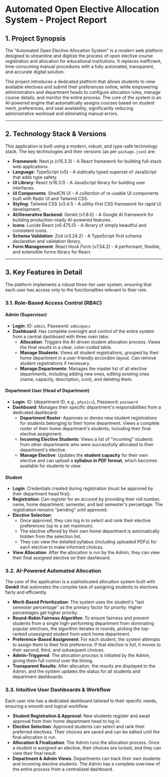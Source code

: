 # Automated Open Elective Allocation System - Project Report

## 1. Project Synopsis

The "Automated Open Elective Allocation System" is a modern web platform designed to streamline and digitize the process of open elective course registration and allocation for educational institutions. It replaces inefficient, time-consuming manual procedures with a fully automated, transparent, and accurate digital solution.

This project introduces a dedicated platform that allows students to view available electives and submit their preferences online, while empowering administrators and department heads to configure allocation rules, manage course details, and monitor the entire process. The core of the system is an AI-powered engine that automatically assigns courses based on student merit, preferences, and seat availability, significantly reducing administrative workload and eliminating manual errors.

---

## 2. Technology Stack & Versions

This application is built using a modern, robust, and type-safe technology stack. The key technologies and their versions (as per `package.json`) are:

*   **Framework**: Next.js (v15.3.3) - A React framework for building full-stack web applications.
*   **Language**: TypeScript (v5) - A statically typed superset of JavaScript that adds type safety.
*   **UI Library**: React (v18.3.1) - A JavaScript library for building user interfaces.
*   **UI Components**: ShadCN UI - A collection of re-usable UI components built with Radix UI and Tailwind CSS.
*   **Styling**: Tailwind CSS (v3.4.1) - A utility-first CSS framework for rapid UI development.
*   **AI/Generative Backend**: Genkit (v1.8.0) - A Google AI framework for building production-ready AI-powered features.
*   **Icons**: Lucide React (v0.475.0) - A library of simply beautiful and consistent icons.
*   **Schema Validation**: Zod (v3.24.2) - A TypeScript-first schema declaration and validation library.
*   **Form Management**: React Hook Form (v7.54.2) - A performant, flexible, and extensible forms library for React.

---

## 3. Key Features in Detail

The platform implements a robust three-tier user system, ensuring that each user has access only to the functionalities relevant to their role.

### 3.1. Role-Based Access Control (RBAC)

#### **Admin (Supervisor)**
*   **Login**: ID: `admin`, Password: `adminpass`
*   **Dashboard**: Has complete oversight and control of the entire system from a central dashboard with three main tabs:
    *   **Allocation**: Triggers the AI-driven student allocation process. Views the final results in a clear, color-coded table.
    *   **Manage Students**: Views all student registrations, grouped by their home department in a user-friendly accordion layout. Can remove student registrations if necessary.
    *   **Manage Departments**: Manages the master list of all elective departments, including adding new ones, editing existing ones (name, capacity, description, icon), and deleting them.

#### **Department User (Head of Department)**
*   **Login**: ID: (department ID, e.g., `physics`), Password: `password`
*   **Dashboard**: Manages their specific department's responsibilities from a dedicated dashboard:
    *   **Department Roster**: Approves or denies new student registrations for students belonging to their home department. Views a complete roster of their home department's students, including their final elective assignment.
    *   **Incoming Elective Students**: Views a list of "incoming" students from other departments who were successfully allocated to their department's elective.
    *   **Manage Elective**: Updates the **student capacity** for their own elective and can upload a **syllabus in PDF format**, which becomes available for students to view.

#### **Student**
*   **Login**: Credentials created during registration (must be approved by their department head first).
*   **Registration**: Can register for an account by providing their roll number, name, home department, semester, and last semester's percentage. The registration remains "pending" until approved.
*   **Elective Selection**:
    *   Once approved, they can log in to select and rank their elective preferences (up to a set maximum).
    *   The elective offered by their own home department is automatically hidden from the selection list.
    *   They can view the detailed syllabus (including uploaded PDFs) for each elective to make informed choices.
*   **View Allocation**: After the allocation is run by the Admin, they can view their final assigned elective on their dashboard.

### 3.2. AI-Powered Automated Allocation

The core of the application is a sophisticated allocation system built with **Genkit** that automates the complex task of assigning students to electives fairly and efficiently.

*   **Merit-Based Prioritization**: The system uses the student's "last semester percentage" as the primary factor for priority. Higher percentages get higher priority.
*   **Round-Robin Fairness Algorithm**: To ensure fairness and prevent students from a single high-performing department from dominating popular electives, the algorithm iterates in rounds, picking the top-ranked unassigned student from *each* home department.
*   **Preference-Based Assignment**: For each student, the system attempts to assign them to their first preference. If that elective is full, it moves to their second, third, and subsequent choices.
*   **Admin-Triggered**: The allocation process is initiated by the Admin, giving them full control over the timing.
*   **Transparent Results**: After allocation, the results are displayed to the Admin, and the system updates the status for all students and department dashboards.

### 3.3. Intuitive User Dashboards & Workflow

Each user role has a dedicated dashboard tailored to their specific needs, ensuring a smooth and logical workflow.

*   **Student Registration & Approval**: New students register and await approval from their home department head to log in.
*   **Elective Selection**: Approved students can select and rank their preferred electives. Their choices are saved and can be edited until the final allocation is run.
*   **Allocation & Finalization**: The Admin runs the allocation process. Once a student is assigned an elective, their choices are locked, and they can view their final result.
*   **Department & Admin Views**: Departments can track their own students and incoming elective students. The Admin has a complete overview of the entire process from a centralized dashboard.
